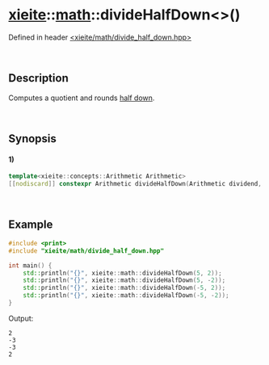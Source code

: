 # [xieite](../../xieite.md)\:\:[math](../../math.md)\:\:divideHalfDown\<\>\(\)
Defined in header [<xieite/math/divide_half_down.hpp>](../../../include/xieite/math/divide_half_down.hpp)

&nbsp;

## Description
Computes a quotient and rounds [half down](https://en.wikipedia.org/wiki/Rounding#Rounding_half_down).

&nbsp;

## Synopsis
#### 1)
```cpp
template<xieite::concepts::Arithmetic Arithmetic>
[[nodiscard]] constexpr Arithmetic divideHalfDown(Arithmetic dividend, Arithmetic divisor) noexcept;
```

&nbsp;

## Example
```cpp
#include <print>
#include "xieite/math/divide_half_down.hpp"

int main() {
    std::println("{}", xieite::math::divideHalfDown(5, 2));
    std::println("{}", xieite::math::divideHalfDown(5, -2));
    std::println("{}", xieite::math::divideHalfDown(-5, 2));
    std::println("{}", xieite::math::divideHalfDown(-5, -2));
}
```
Output:
```
2
-3
-3
2
```
